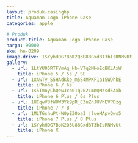 ```yaml
---
layout: produk-casinghp
title: Aquaman Logo iPhone Case
categories: apple

# Produk
product-title: Aquaman Logo iPhone Case
harga: 90000
sku: hn-0209
image-drive: 1SYyhHOG7BoK2Q3U88Gxd8T3bIsRNMvUt
gallery:
  - url: 1LtYU05RTFVmAg_Hb-VTq2MHoEqBKLAxW
    title: iPhone 5 / 5s / SE
  - url: 1xAwTy_S5HAdKke_m5S4MPKF1a1SWDhbE
    title: iPhone 6 / 6s
  - url: 1s5TmoyChQewJco01q202LmKQMzsd5Axb
    title: iPhone 6 Plus / 6s Plus
  - url: 1HCqwV3fWOW3Yk9pR_C3uZnJUVhEVPDzg
    title: iPhone 7 / 8
  - url: 1MiT6shuPt-W0pEZ0oaI_jlueMApvQws5
    title: iPhone 7 Plus / 8 Plus
  - url: 1SYyhHOG7BoK2Q3U88Gxd8T3bIsRNMvUt
    title: iPhone X
---
```

